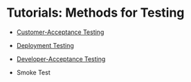 # Tutorials: Methods for Testing 

* [Customer-Acceptance Testing](tutorials/customer_acceptance.md)

* [Deployment Testing](tutorials/working_with_developers.md#tutorial-deployment-testing)

* [Developer-Acceptance Testing](tutorials/working_with_developers.md#tutorial-developer-acceptance-testing)

* Smoke Test